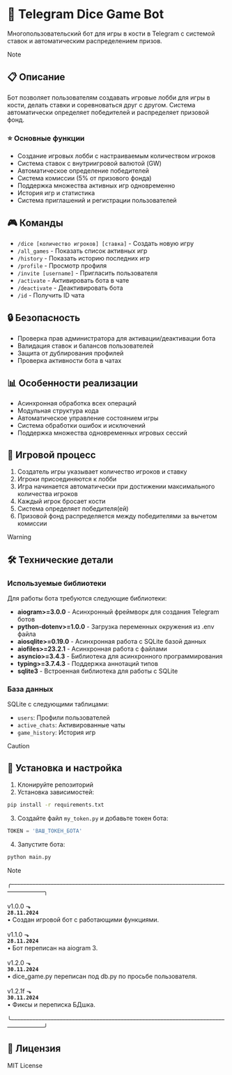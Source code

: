 # 🎲 Telegram Dice Game Bot

Многопользовательский бот для игры в кости в Telegram с системой ставок и автоматическим распределением призов.

> [!NOTE]
>## 📋 Описание
>
>Бот позволяет пользователям создавать игровые лобби для игры в кости, делать ставки и соревноваться друг с другом. Система автоматически определяет победителей и распределяет призовой фонд.
>
>### ⭐️ Основные функции
>
>- Создание игровых лобби с настраиваемым количеством игроков
>- Система ставок с внутриигровой валютой (GW)
>- Автоматическое определение победителей
>- Система комиссии (5% от призового фонда)
>- Поддержка множества активных игр одновременно
>- История игр и статистика
>- Система приглашений и регистрации пользователей

## 🎮 Команды

- `/dice [количество игроков] [ставка]` - Создать новую игру
- `/all_games` - Показать список активных игр
- `/history` - Показать историю последних игр
- `/profile` - Просмотр профиля
- `/invite [username]` - Пригласить пользователя
- `/activate` - Активировать бота в чате
- `/deactivate` - Деактивировать бота
- `/id` - Получить ID чата

## 🔒 Безопасность

- Проверка прав администратора для активации/деактивации бота
- Валидация ставок и балансов пользователей
- Защита от дублирования профилей
- Проверка активности бота в чатах

## 📊 Особенности реализации

- Асинхронная обработка всех операций
- Модульная структура кода
- Автоматическое управление состоянием игры
- Система обработки ошибок и исключений
- Поддержка множества одновременных игровых сессий

## 🎯 Игровой процесс

1. Создатель игры указывает количество игроков и ставку
2. Игроки присоединяются к лобби
3. Игра начинается автоматически при достижении максимального количества игроков
4. Каждый игрок бросает кости
5. Система определяет победителя(ей)
6. Призовой фонд распределяется между победителями за вычетом комиссии


> [!WARNING]
>## 🛠 Технические детали
>
>### Используемые библиотеки
>
>Для работы бота требуются следующие библиотеки:
>
>- **aiogram>=3.0.0** - Асинхронный фреймворк для создания Telegram ботов
>- **python-dotenv>=1.0.0** - Загрузка переменных окружения из .env файла
>- **aiosqlite>=0.19.0** - Асинхронная работа с SQLite базой данных
>- **aiofiles>=23.2.1** - Асинхронная работа с файлами
>- **asyncio>=3.4.3** - Библиотека для асинхронного программирования
>- **typing>=3.7.4.3** - Поддержка аннотаций типов
>- **sqlite3** - Встроенная библиотека для работы с SQLite
>
>### База данных
>
>SQLite с следующими таблицами:
>- `users`: Профили пользователей
>- `active_chats`: Активированные чаты
>- `game_history`: История игр

> [!CAUTION]
>## 💾 Установка и настройка
>
>1. Клонируйте репозиторий
>2. Установка зависимостей:
>```bash
>pip install -r requirements.txt
>```
>3. Создайте файл `my_token.py` и добавьте токен бота:
>```python
>TOKEN = 'ВАШ_ТОКЕН_БОТА'
>```
>4. Запустите бота:
>```bash
>python main.py
>```

> [!NOTE]  
> 
> ╭––––––––––––––––––––––––––––––––––––––––––––––––––––––––––––––––––––––––––––––––––╮<br />
><br />
>v1.0.0 ⬎<br />
>**`28.11.2024`**<br />
>• Создан игровой бот с работающими функциями.<br />
><br />
>v1.1.0 ⬎<br />
>**`28.11.2024`**<br />
>• Бот переписан на aiogram 3.<br />
><br />
>v1.2.0 ⬎<br />
>**`30.11.2024`**<br />
>• dice_game.py переписан под db.py по просьбе пользователя.<br />
><br />
>v1.2.1f ⬎<br />
>**`30.11.2024`**<br />
>• Фиксы и переписка БДшка.<br />
><br />
>╰––––––––––––––––––––––––––––––––––––––––––––––––––––––––––––––––––––––––––––––––––╯

## 📝 Лицензия

MIT License
